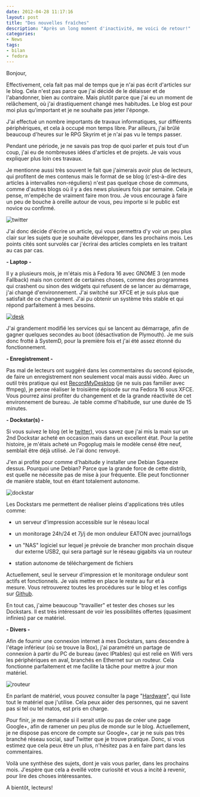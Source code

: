 ```yaml
---
date: 2012-04-28 11:17:16
layout: post
title: "Des nouvelles fraîches"
description: "Après un long moment d'inactivité, me voici de retour!"
categories:
- News
tags:
- bilan
- fedora
---
```


Bonjour,

Effectivement, cela fait pas mal de temps que je n'ai pas écrit d'articles sur le blog. Cela n'est pas parce que j'ai décidé de le délaisser et de l'abandonner, bien au contraire. Mais plutôt parce que j'ai eu un moment de relâchement, où j'ai drastiquement changé mes habitudes. Le blog est pour moi plus qu'important et je ne souhaite pas jeter l'éponge.

<!-- more -->

J'ai effectué un nombre importants de travaux informatiques, sur différents périphériques, et cela à occupé mon temps libre. Par ailleurs, j'ai brûlé beaucoup d'heures sur le RPG Skyrim et je n'ai pas vu le temps passer.

Pendant une période, je ne savais pas trop de quoi parler et puis tout d'un coup, j'ai eu de nombreuses idées d'articles et de projets. Je vais vous expliquer plus loin ces travaux.

Je mentionne aussi très souvent le fait que j'aimerais avoir plus de lecteurs, qui profitent de mes contenus mais le format de se blog (c'est-à-dire des articles à intervalles non-réguliers) n'est pas quelque chose de communs, comme d'autres blogs où il y a des news plusieurs fois par semaine. Cela je pense, m'empêche de vraiment faire mon trou. Je vous encourage à faire un peu de bouche à oreille autour de vous, peu importe si le public est novice ou confirmé.

<img class="imgcenter" alt="twitter" src="http://linuxien.legtux.org/uploads/images/2012/04/twitter.png">

J'ai donc décide d'écrire un article, qui vous permettra d'y voir un peu plus clair sur les sujets que je souhaite développer, dans les prochains mois. Les points cités sont survolés car j'écrirai des articles complets en les traitant au cas par cas.

**- Laptop -**

Il y a plusieurs mois, je m'étais mis à Fedora 16 avec GNOME 3 (en mode Fallback) mais non content de certaines choses, comme des programmes qui crashent ou sinon des widgets qui refusent de se lancer au démarrage, j'ai changé d'environnement. J'ai switché sur XFCE et je suis plus que satisfait de ce changement. J'ai pu obtenir un système très stable et qui répond parfaitement à mes besoins.

[<img class="imgcenter" alt="desk" src="http://linuxien.legtux.org/uploads/images/2012/04/Capture.png">](http://linuxien.legtux.org/uploads/images/2012/04/Capture.png)

J'ai grandement modifié les services qui se lancent au démarrage, afin de gagner quelques secondes au boot (désactivation de Plymouth). Je me suis donc frotté à SystemD, pour la première fois et j'ai été assez étonné du fonctionnement.

**- Enregistrement -**

Pas mal de lecteurs ont suggéré dans les commentaires du second épisode, de faire un enregistrement non seulement vocal mais aussi vidéo. Avec un outil très pratique qui est [RecordMyDesktop](http://recordmydesktop.sourceforge.net/about.php) (je ne suis pas familier avec ffmpeg), je pense réaliser le troisième épisode sur ma Fedora 16 sous XFCE. Vous pourrez ainsi profiter du changement et de la grande réactivité de cet environnement de bureau. Je table comme d'habitude, sur une durée de 15 minutes.

**- Dockstar(s) -**

Si vous suivez le blog (et le [twitter](https://twitter.com/#!/tetedulinuxien/)), vous savez que j'ai mis la main sur un 2nd Dockstar acheté en occasion mais dans un excellent état. Pour la petite histoire, je m'étais acheté un Pogoplug mais le modèle censé être neuf, semblait être déjà utilisé. Je l'ai donc renvoyé.

J'en ai profité pour comme d'habitude y installer une Debian Squeeze dessus. Pourquoi une Debian? Parce que la grande force de cette distrib, est quelle ne nécessite pas de mise à jour fréquente. Elle peut fonctionner de manière stable, tout en étant totalement autonome.

<img class="imgcenter" alt="dockstar" src="http://linuxien.legtux.org/uploads/images/2012/04/dockstar.png">

Les Dockstars me permettent de réaliser pleins d'applications très utiles comme:

  * un serveur d'impression accessible sur le réseau local

  * un monitorage 24h/24 et 7j/j de mon onduleur EATON avec journal/logs

  * un "NAS" logiciel sur lequel je prévoie de brancher mon prochain disque dur externe USB2, qui sera partagé sur le réseau gigabits via un routeur

  * station autonome de téléchargement de fichiers

Actuellement, seul le serveur d'impression et le monitorage onduleur sont actifs et fonctionnels. Je vais mettre en place le reste au fur et à mesure. Vous retrouverez toutes les procédures sur le blog et les configs sur [Github](https://github.com/Ypnose/Dockstar).

En tout cas, j'aime beaucoup "travailler" et tester des choses sur les Dockstars. Il est très intéressant de voir les possibilités offertes (quasiment infinies) par ce matériel.

**- Divers -**

Afin de fournir une connexion internet à mes Dockstars, sans descendre à l'étage inférieur (où se trouve la Box), j'ai paramétré un partage de connexion à partir du PC de bureau (avec IPtables) qui est relié en Wifi vers les périphériques en aval, branchés en Ethernet sur un routeur. Cela fonctionne parfaitement et me facilite la tâche pour mettre à jour mon matériel.

<img class="imgcenter" alt="routeur" src="http://linuxien.legtux.org/uploads/images/2012/04/dir100.jpg">

En parlant de matériel, vous pouvez consulter la page "[Hardware](http://tetedulinuxien.fr/hardware/)", qui liste tout le matériel que j'utilise. Cela peux aider des personnes, qui ne savent pas si tel ou tel matos, est pris en charge.

Pour finir, je me demande si il serait utile ou pas de créer une page Google+, afin de ramener un peu plus de monde sur le blog. Actuellement, je ne dispose pas encore de compte sur Google+, car je ne suis pas très branché réseau social, sauf Twitter que je trouve pratique. Donc, si vous estimez que cela peux être un plus, n'hésitez pas à en faire part dans les commentaires.

Voilà une synthèse des sujets, dont je vais vous parler, dans les prochains mois. J'espère que cela a éveillé votre curiosité et vous a incité à revenir, pour lire des choses intéressantes.

A bientôt, lecteurs!
